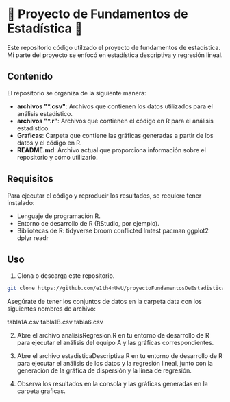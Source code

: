 # 🧐 Proyecto de Fundamentos de Estadística 🧐

Este repositorio código utilzado el proyecto de fundamentos de estadística. Mi parte del proyecto se enfocó en estadística descriptiva y regresión lineal.

## Contenido

El repositorio se organiza de la siguiente manera:

- **archivos "*.csv"**: Archivos que contienen los datos utilizados para el análisis estadístico.
- **archivos "*.r"**: Archivos que contienen el código en R para el análisis estadístico.
- **Graficas**: Carpeta que contiene las gráficas generadas a partir de los datos y el código en R.
- **README.md**: Archivo actual que proporciona información sobre el repositorio y cómo utilizarlo.

## Requisitos

Para ejecutar el código y reproducir los resultados, se requiere tener instalado:

- Lenguaje de programación R.
- Entorno de desarrollo de R (RStudio, por ejemplo).
- Bibliotecas de R: 
tidyverse
broom
conflicted
lmtest
pacman
ggplot2
dplyr
readr

## Uso

1. Clona o descarga este repositorio.

```bash
git clone https://github.com/e1th4nUwU/proyectoFundamentosDeEstadistica
```
Asegúrate de tener los conjuntos de datos en la carpeta data con los siguientes nombres de archivo:

tabla1A.csv
tabla1B.csv
tabla6.csv

2. Abre el archivo analisisRegresion.R en tu entorno de desarrollo de R para ejecutar el análisis del equipo A y las gráficas correspondientes.

3. Abre el archivo estadisticaDescriptiva.R en tu entorno de desarrollo de R para ejecutar el análisis de los datos y la regresión lineal, junto con la generación de la gráfica de dispersión y la línea de regresión.

4. Observa los resultados en la consola y las gráficas generadas en la carpeta graficas.
